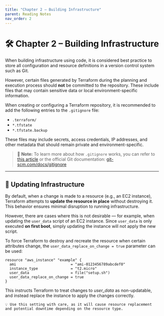 ```yaml
---
title: "Chapter 2 – Building Infrastructure"
parent: Reading Notes
nav_order: 2
---
```


# 🛠️ Chapter 2 – Building Infrastructure

When building infrastructure using code, it is considered best practice to store all configuration and resource definitions in a version control system such as Git.

However, certain files generated by Terraform during the planning and execution process should **not** be committed to the repository. These include files that may contain sensitive data or local environment-specific information.

When creating or configuring a Terraform repository, it is recommended to add the following entries to the `.gitignore` file:

- `.terraform/`
- `*.tfstate`
- `*.tfstate.backup`

These files may include secrets, access credentials, IP addresses, and other metadata that should remain private and environment-specific.

> 🔗 **Note:** To learn more about how `.gitignore` works, you can refer to  [this article](https://pscustomobject.github.io/git/version-control/getting-started-with-gitignore/) or the official Git documentation: [git-scm.com/docs/gitignore](https://git-scm.com/docs/gitignore)

---

## 🔄 Updating Infrastructure

By default, when a change is made to a resource (e.g., an EC2 instance), Terraform attempts to **update the resource in place** without destroying it. This behavior ensures minimal disruption to running infrastructure.

However, there are cases where this is not desirable — for example, when updating the `user_data` script of an EC2 instance. Since `user_data` is only executed **on first boot**, simply updating the instance will not apply the new script.

To force Terraform to destroy and recreate the resource when certain attributes change, the `user_data_replace_on_change = true` parameter can be used:

```hcl
resource "aws_instance" "example" {
  ami                         = "ami-0123456789abcdef0"
  instance_type               = "t2.micro"
  user_data                   = file("setup.sh")
  user_data_replace_on_change = true
}
```

This instructs Terraform to treat changes to *user_data* as non-updatable, and instead replace the instance to apply the changes correctly.

    💡 Use this setting with care, as it will cause resource replacement and potential downtime depending on the resource type.

